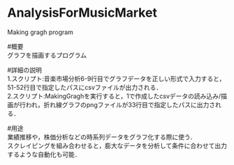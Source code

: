 # AnalysisForMusicMarket
Making gragh program

#概要<br>
グラフを描画するプログラム

#詳細の説明<br>
1.スクリプト:音楽市場分析6-9行目でグラフデータを正しい形式で入力すると，51-52行目で指定したパスにcsvファイルが出力される．<br>
2.スクリプト:MakingGraghを実行すると，1で作成したcsvデータの読み込み/描画が行われ，折れ線グラフのpngファイルが33行目で指定したパスに出力される．

#用途<br>
業績推移や，株価分析などの時系列データをグラフ化する際に使う．<br>
スクレイピングを組み合わせると，膨大なデータを分析して条件に合わせて出力するような自動化も可能．
